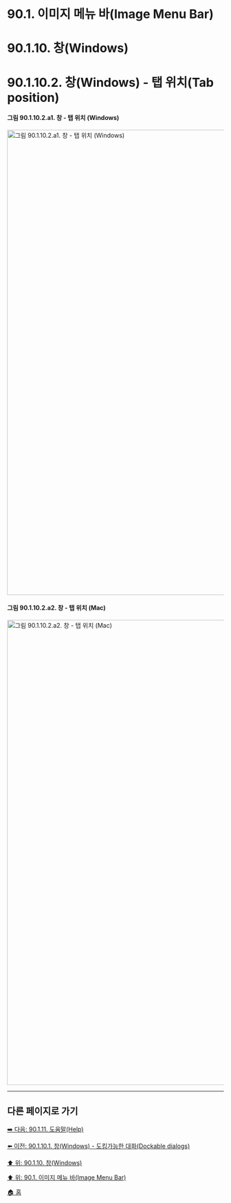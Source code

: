 # 90.1. 이미지 메뉴 바(Image Menu Bar)
# 90.1.10. 창(Windows)
# 90.1.10.2. 창(Windows) - 탭 위치(Tab position)

#### 그림 90.1.10.2.a1. 창 - 탭 위치 (Windows)
<img width="1080" alt="그림 90.1.10.2.a1. 창 - 탭 위치 (Windows)" environment="Windows 10 GIMP 2.10.36" src="https://github.com/wonder13662/gimp/assets/15767104/20146186-d24e-4599-9a4f-50aac58fb2c9">

#### 그림 90.1.10.2.a2. 창 - 탭 위치 (Mac)
<img width="1080" alt="그림 90.1.10.2.a2. 창 - 탭 위치 (Mac)" environment="MacOS:Sonoma 14.2.1 GIMP 2.10.36" src="https://github.com/wonder13662/gimp/assets/15767104/3bf4df01-f79f-42e8-ba4c-566653a2e41f">

***

## 다른 페이지로 가기

[➡️ 다음: 90.1.11. 도움말(Help)](./90-01-11-help.md)

[⬅️ 이전: 90.1.10.1. 창(Windows) - 도킹가능한 대화(Dockable dialogs)](./90-01-10-windowsx-01-dockable_dialogs.md)

[⬆️ 위: 90.1.10. 창(Windows)](./90-01-10-windows.md)

[⬆️ 위: 90.1. 이미지 메뉴 바(Image Menu Bar)](./90-01-00-image-menu-bar.md)

[🏠 홈](./00-home.md)
